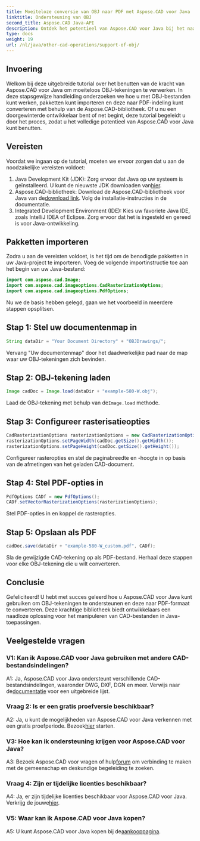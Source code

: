 ```yaml
---
title: Moeiteloze conversie van OBJ naar PDF met Aspose.CAD voor Java
linktitle: Ondersteuning van OBJ
second_title: Aspose.CAD Java-API
description: Ontdek het potentieel van Aspose.CAD voor Java bij het naadloos verwerken van OBJ-tekeningen. Converteer moeiteloos naar PDF met onze stapsgewijze handleiding.
type: docs
weight: 19
url: /nl/java/other-cad-operations/support-of-obj/
---
```

## Invoering

Welkom bij deze uitgebreide tutorial over het benutten van de kracht van Aspose.CAD voor Java om moeiteloos OBJ-tekeningen te verwerken. In deze stapsgewijze handleiding onderzoeken we hoe u met OBJ-bestanden kunt werken, pakketten kunt importeren en deze naar PDF-indeling kunt converteren met behulp van de Aspose.CAD-bibliotheek. Of u nu een doorgewinterde ontwikkelaar bent of net begint, deze tutorial begeleidt u door het proces, zodat u het volledige potentieel van Aspose.CAD voor Java kunt benutten.

## Vereisten

Voordat we ingaan op de tutorial, moeten we ervoor zorgen dat u aan de noodzakelijke vereisten voldoet:
1. Java Development Kit (JDK): Zorg ervoor dat Java op uw systeem is geïnstalleerd. U kunt de nieuwste JDK downloaden van[hier](https://www.oracle.com/java/technologies/javase-downloads.html).
2.  Aspose.CAD-bibliotheek: Download de Aspose.CAD-bibliotheek voor Java van de[download link](https://releases.aspose.com/cad/java/). Volg de installatie-instructies in de documentatie.
3. Integrated Development Environment (IDE): Kies uw favoriete Java IDE, zoals IntelliJ IDEA of Eclipse. Zorg ervoor dat het is ingesteld en gereed is voor Java-ontwikkeling.

## Pakketten importeren

Zodra u aan de vereisten voldoet, is het tijd om de benodigde pakketten in uw Java-project te importeren. Voeg de volgende importinstructie toe aan het begin van uw Java-bestand:

```java
import com.aspose.cad.Image;
import com.aspose.cad.imageoptions.CadRasterizationOptions;
import com.aspose.cad.imageoptions.PdfOptions;
```

Nu we de basis hebben gelegd, gaan we het voorbeeld in meerdere stappen opsplitsen.

## Stap 1: Stel uw documentenmap in

```java
String dataDir = "Your Document Directory" + "OBJDrawings/";
```

Vervang "Uw documentenmap" door het daadwerkelijke pad naar de map waar uw OBJ-tekeningen zich bevinden.

## Stap 2: OBJ-tekening laden

```java
Image cadDoc = Image.load(dataDir + "example-580-W.obj");
```

 Laad de OBJ-tekening met behulp van de`Image.load` methode.

## Stap 3: Configureer rasterisatieopties

```java
CadRasterizationOptions rasterizationOptions = new CadRasterizationOptions();
rasterizationOptions.setPageWidth(cadDoc.getSize().getWidth());
rasterizationOptions.setPageHeight(cadDoc.getSize().getHeight());
```

Configureer rasteropties en stel de paginabreedte en -hoogte in op basis van de afmetingen van het geladen CAD-document.

## Stap 4: Stel PDF-opties in

```java
PdfOptions CADf = new PdfOptions();
CADf.setVectorRasterizationOptions(rasterizationOptions);
```

Stel PDF-opties in en koppel de rasteropties.

## Stap 5: Opslaan als PDF

```java
cadDoc.save(dataDir + "example-580-W_custom.pdf", CADf);
```

Sla de gewijzigde CAD-tekening op als PDF-bestand.
Herhaal deze stappen voor elke OBJ-tekening die u wilt converteren.

## Conclusie

Gefeliciteerd! U hebt met succes geleerd hoe u Aspose.CAD voor Java kunt gebruiken om OBJ-tekeningen te ondersteunen en deze naar PDF-formaat te converteren. Deze krachtige bibliotheek biedt ontwikkelaars een naadloze oplossing voor het manipuleren van CAD-bestanden in Java-toepassingen.

## Veelgestelde vragen

### V1: Kan ik Aspose.CAD voor Java gebruiken met andere CAD-bestandsindelingen?

 A1: Ja, Aspose.CAD voor Java ondersteunt verschillende CAD-bestandsindelingen, waaronder DWG, DXF, DGN en meer. Verwijs naar de[documentatie](https://reference.aspose.com/cad/java/) voor een uitgebreide lijst.

### Vraag 2: Is er een gratis proefversie beschikbaar?

A2: Ja, u kunt de mogelijkheden van Aspose.CAD voor Java verkennen met een gratis proefperiode. Bezoek[hier](https://releases.aspose.com/) starten.

### V3: Hoe kan ik ondersteuning krijgen voor Aspose.CAD voor Java?

 A3: Bezoek Aspose.CAD voor vragen of hulp[forum](https://forum.aspose.com/c/cad/19) om verbinding te maken met de gemeenschap en deskundige begeleiding te zoeken.

### Vraag 4: Zijn er tijdelijke licenties beschikbaar?

 A4: Ja, er zijn tijdelijke licenties beschikbaar voor Aspose.CAD voor Java. Verkrijg de jouwe[hier](https://purchase.aspose.com/temporary-license/).

### V5: Waar kan ik Aspose.CAD voor Java kopen?

A5: U kunt Aspose.CAD voor Java kopen bij de[aankooppagina](https://purchase.aspose.com/buy).
